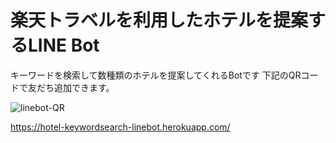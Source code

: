 # 楽天トラベルを利用したホテルを提案するLINE Bot

キーワードを検索して数種類のホテルを提案してくれるBotです
下記のQRコードで友だち追加できます。

![linebot-QR](https://user-images.githubusercontent.com/66901428/126070687-65133859-05c6-4d45-a16d-988a356ae67c.png)


https://hotel-keywordsearch-linebot.herokuapp.com/
